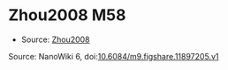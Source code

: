 <a name="material" />

# Zhou2008 M58
<script type="application/ld+json">
  {
    "@context": "https://schema.org/",
    "@type": "ChemicalSubstance",
    "@id": "https://egonw.github.io/nanowiki/nanowiki270.html#material",
    "http://purl.org/dc/terms/conformsTo":
      {
        "@type": "CreativeWork",
        "@id": "https://bioschemas.org/profiles/ChemicalSubstance/0.4-RELEASE/"
      },
    "identfier": "270",
    "name": "Zhou2008 M58",
    "url": "https://egonw.github.io/nanowiki/nanowiki270.html#material",
    "sameAs": "http://127.0.0.1/mediawiki/index.php/Special:URIResolver/Zhou2008_M58"
  }
</script>


* Source: [Zhou2008](articleZhou2008.md)


Source: NanoWiki 6, doi:[10.6084/m9.figshare.11897205.v1](https://doi.org/10.6084/m9.figshare.11897205.v1)
